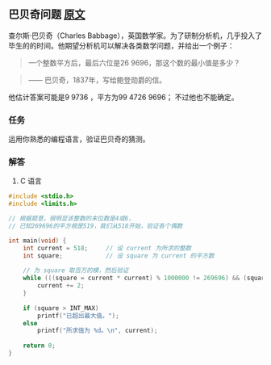 ## 巴贝奇问题 [原文](https://rosettacode.org/wiki/Babbage_problem)

查尔斯·巴贝奇（Charles Babbage），英国数学家。为了研制分析机，几乎投入了毕生的的时间。他期望分析机可以解决各类数学问题，并给出一个例子：

> 一个整数平方后，最后六位是26 9696，那这个数的最小值是多少？

>	—— 巴贝奇，1837年，写给鲍登勋爵的信。

他估计答案可能是9 9736 ，平方为99 4726 9696； 不过他也不能确定。

### 任务

运用你熟悉的编程语言，验证巴贝奇的猜测。

### 解答

1. C 语言

```c
#include <stdio.h>
#include <limits.h>

// 根据题意，很明显该整数的末位数是4或6，
// 已知269696的平方根是519，我们从518开始，验证各个偶数 

int main(void) {
	int current = 518;     // 设 current 为所求的整数                              
	int square;            // 设 square 为 current 的平方数
 
	// 为 square 取百万的模，然后验证
	while (((square = current * current) % 1000000 != 269696) && (square < INT_MAX)) {
		current += 2; 
	}
 
	if (square > INT_MAX)
	    printf("已超出最大值。");
	else		   
	    printf("所求值为 %d。\n", current);
  
	return 0;
}
```
